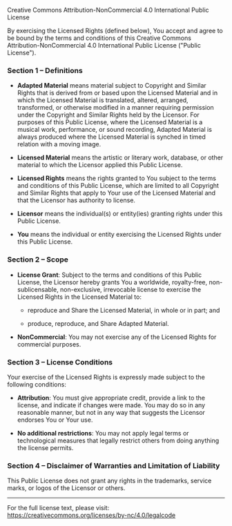Creative Commons Attribution-NonCommercial 4.0 International Public License

By exercising the Licensed Rights (defined below), You accept and agree to be bound by the terms and conditions of this Creative Commons Attribution-NonCommercial 4.0 International Public License ("Public License").

### Section 1 – Definitions

- **Adapted Material** means material subject to Copyright and Similar Rights that is derived from or based upon the Licensed Material and in which the Licensed Material is translated, altered, arranged, transformed, or otherwise modified in a manner requiring permission under the Copyright and Similar Rights held by the Licensor. For purposes of this Public License, where the Licensed Material is a musical work, performance, or sound recording, Adapted Material is always produced where the Licensed Material is synched in timed relation with a moving image.

- **Licensed Material** means the artistic or literary work, database, or other material to which the Licensor applied this Public License.

- **Licensed Rights** means the rights granted to You subject to the terms and conditions of this Public License, which are limited to all Copyright and Similar Rights that apply to Your use of the Licensed Material and that the Licensor has authority to license.

- **Licensor** means the individual(s) or entity(ies) granting rights under this Public License.

- **You** means the individual or entity exercising the Licensed Rights under this Public License.

### Section 2 – Scope

- **License Grant**: Subject to the terms and conditions of this Public License, the Licensor hereby grants You a worldwide, royalty-free, non-sublicensable, non-exclusive, irrevocable license to exercise the Licensed Rights in the Licensed Material to:

  - reproduce and Share the Licensed Material, in whole or in part; and

  - produce, reproduce, and Share Adapted Material.

- **NonCommercial**: You may not exercise any of the Licensed Rights for commercial purposes.

### Section 3 – License Conditions

Your exercise of the Licensed Rights is expressly made subject to the following conditions:

- **Attribution**: You must give appropriate credit, provide a link to the license, and indicate if changes were made. You may do so in any reasonable manner, but not in any way that suggests the Licensor endorses You or Your use.

- **No additional restrictions**: You may not apply legal terms or technological measures that legally restrict others from doing anything the license permits.

### Section 4 – Disclaimer of Warranties and Limitation of Liability

This Public License does not grant any rights in the trademarks, service marks, or logos of the Licensor or others.

---

For the full license text, please visit: https://creativecommons.org/licenses/by-nc/4.0/legalcode
